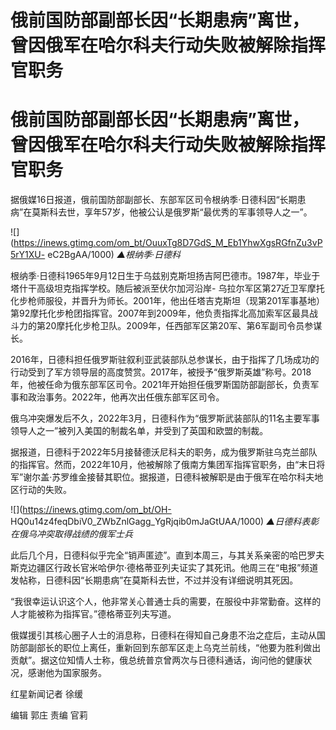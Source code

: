 # 俄前国防部副部长因“长期患病”离世，曾因俄军在哈尔科夫行动失败被解除指挥官职务

# 俄前国防部副部长因“长期患病”离世，曾因俄军在哈尔科夫行动失败被解除指挥官职务

据俄媒16日报道，俄前国防部副部长、东部军区司令根纳季·日德科因“长期患病”在莫斯科去世，享年57岁，他被公认是俄罗斯“最优秀的军事领导人之一”。

![](https://inews.gtimg.com/om_bt/OuuxTg8D7GdS_M_Eb1YhwXgsRGfnZu3vP5rY1XU-
eC2BgAA/1000) _▲根纳季·日德科_

根纳季·日德科1965年9月12日生于乌兹别克斯坦扬吉阿巴德市。1987年，毕业于塔什干高级坦克指挥学校。随后被派至伏尔加河沿岸-
乌拉尔军区第27近卫军摩托化步枪师服役，并晋升为师长。2001年，他出任塔吉克斯坦（现第201军事基地）第92摩托化步枪团指挥官。2007年到2009年，他负责指挥北高加索军区最具战斗力的第20摩托化步枪卫队。2009年，任西部军区第20军、第6军副司令员参谋长。

2016年，日德科担任俄罗斯驻叙利亚武装部队总参谋长，由于指挥了几场成功的行动受到了军方领导层的高度赞赏。2017年，被授予“俄罗斯英雄”称号。2018年，他被任命为俄东部军区司令。2021年开始担任俄罗斯国防部副部长，负责军事和政治事务。2022年，他再次出任俄东部军区司令。

俄乌冲突爆发后不久，2022年3月，日德科作为“俄罗斯武装部队的11名主要军事领导人之一”被列入美国的制裁名单，并受到了英国和欧盟的制裁。

据报道，日德科于2022年5月接替德沃尼科夫的职务，成为俄罗斯驻乌克兰部队的指挥官。然而，2022年10月，他被解除了俄南方集团军指挥官职务，由“末日将军”谢尔盖·苏罗维金接替其职位。据报道，日德科被解职是由于俄军在哈尔科夫地区行动的失败。

![](https://inews.gtimg.com/om_bt/OH-
HQ0u14z4feqDbiV0_ZWbZnlGagg_YgRjqib0mJaGtUAA/1000) _▲日德科表彰在俄乌冲突取得战绩的俄军士兵_

此后几个月，日德科似乎完全“销声匿迹”。直到本周三，与其关系亲密的哈巴罗夫斯克边疆区行政长官米哈伊尔·德格蒂亚列夫证实了其死讯。他周三在“电报”频道发帖称，日德科因“长期患病”在莫斯科去世，不过并没有详细说明其死因。

“我很幸运认识这个人，他非常关心普通士兵的需要，在服役中非常勤奋。这样的人才能被称为指挥官。”德格蒂亚列夫写道。

俄媒援引其核心圈子人士的消息称，日德科在得知自己身患不治之症后，主动从国防部副部长的职位上离任，重新回到东部军区走上乌克兰前线，“他要为胜利做出贡献”。据这位知情人士称，俄总统普京曾两次与日德科通话，询问他的健康状况，感谢他为国家服务。

红星新闻记者 徐缓

编辑 郭庄 责编 官莉

